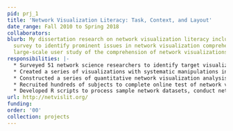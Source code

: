 ```yaml
---
pid: prj_1
title: 'Network Visualization Literacy: Task, Context, and Layout'
date_range: Fall 2010 to Spring 2018
collaborators: 
blurb: My dissertation research on network visualization literacy included an opinion
  survey to identify prominent issues in network visualization comprehension and a
  large-scale user study of the comprehension of network visualizations.
responsibilities: |-
  * Surveyed 51 network science researchers to identify target visualization features
  * Created a series of visualizations with systematic manipulations in numerical and graphical properties
  * Constructed a series of quantitative network visualization analysis tasks
  * Recruited hundreds of subjects to complete online test of network visualization comprehension
  * Developed R scripts to process sample network datasets, conduct network statistics and clustering algorithms, generate test visualizations, process participant response data, apply mixed effects models, and visualize results
url: http://netvislit.org/
funding: 
order: '00'
collection: projects
---
```

